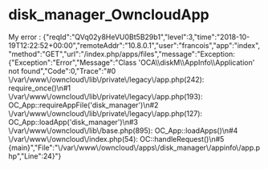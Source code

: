 # disk_manager_OwncloudApp

My error : 
{"reqId":"QVq02y8HeVU0Bt5B29b1","level":3,"time":"2018-10-19T12:22:52+00:00","remoteAddr":"10.8.0.1","user":"francois","app":"index","method":"GET","url":"\/index.php\/apps\/files","message":"Exception: {\"Exception\":\"Error\",\"Message\":\"Class 'OCA\\\\diskM\\\\AppInfo\\\\Application' not found\",\"Code\":0,\"Trace\":\"#0 \\\/var\\\/www\\\/owncloud\\\/lib\\\/private\\\/legacy\\\/app.php(242): require_once()\\n#1 \\\/var\\\/www\\\/owncloud\\\/lib\\\/private\\\/legacy\\\/app.php(193): OC_App::requireAppFile('disk_manager')\\n#2 \\\/var\\\/www\\\/owncloud\\\/lib\\\/private\\\/legacy\\\/app.php(127): OC_App::loadApp('disk_manager')\\n#3 \\\/var\\\/www\\\/owncloud\\\/lib\\\/base.php(895): OC_App::loadApps()\\n#4 \\\/var\\\/www\\\/owncloud\\\/index.php(54): OC::handleRequest()\\n#5 {main}\",\"File\":\"\\\/var\\\/www\\\/owncloud\\\/apps\\\/disk_manager\\\/appinfo\\\/app.php\",\"Line\":24}"}
